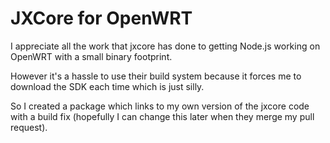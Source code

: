 JXCore for OpenWRT
====================

I appreciate all the work that jxcore has done to getting Node.js working on OpenWRT with a small binary footprint.

However it's a hassle to use their build system because it forces me to download the SDK each time which is just silly.

So I created a package which links to my own version of the jxcore code with a build fix (hopefully I can change this later when they merge my pull request).
